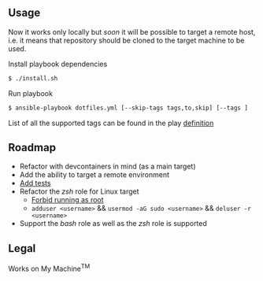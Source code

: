 ## Usage
Now it works only locally but *soon* it will be possible to target a remote host, i.e. it means that repository should be cloned to the target machine to be used.

Install playbook dependencies

```bash
$ ./install.sh
```

Run playbook

```bash
$ ansible-playbook dotfiles.yml [--skip-tags tags,to,skip] [--tags ]
```

List of all the supported tags can be found in the play [definition](./dotfiles.yml)

## Roadmap
- Refactor with devcontainers in mind (as a main target)
- Add the ability to target a remote environment
- [Add tests](https://actuated.dev/blog/kvm-in-github-actions)
- Refactor the *zsh* role for Linux target
	- [Forbid running as root](https://docs.brew.sh/FAQ#why-does-homebrew-say-sudo-is-bad)
	- `adduser <username>` && `usermod -aG sudo <username>` && `deluser -r <username>`
- Support the *bash* role as well as the *zsh* role is supported

## Legal
Works on My Machine<sup>TM</sup>
